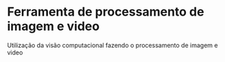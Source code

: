 # Ferramenta de processamento de imagem e video
Utilização da visão computacional fazendo o processamento de imagem e video
